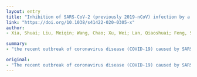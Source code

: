 ```yaml
---
layout: entry
title: "Inhibition of SARS-CoV-2 (previously 2019-nCoV) infection by a highly potent pan-coronavirus fusion inhibitor targeting its spike protein that harbors a high capacity to mediate membrane fusion"
link: "https://doi.org/10.1038/s41422-020-0305-x"
author:
- Xia, Shuai; Liu, Meiqin; Wang, Chao; Xu, Wei; Lan, Qiaoshuai; Feng, Siliang; Qi, Feifei; Bao, Linlin; Du, Lanying; Liu, Shuwen; Qin, Chuan; Sun, Fei; Shi, Zhengli; Zhu, Yun; Jiang, Shibo; Lu, Lu

summary:
- "the recent outbreak of coronavirus disease (COVID-19) caused by SARS-CoV-2 infection in Wuhan, China has posed a serious threat to global public health. EK1C4 was the most potent fusion inhibitor against the HR1 domain. IC50s of 1.3 and 15.8 nM, about 241- and 149-fold more potent than the original EK2 peptide."

original:
- "The recent outbreak of coronavirus disease (COVID-19) caused by SARS-CoV-2 infection in Wuhan, China has posed a serious threat to global public health. To develop specific anti-coronavirus therapeutics and prophylactics, the molecular mechanism that underlies viral infection must first be defined. Therefore, we herein established a SARS-CoV-2 spike (S) protein-mediated cell-cell fusion assay and found that SARS-CoV-2 showed a superior plasma membrane fusion capacity compared to that of SARS-CoV. We solved the X-ray crystal structure of six-helical bundle (6-HB) core of the HR1 and HR2 domains in the SARS-CoV-2 S protein S2 subunit, revealing that several mutated amino acid residues in the HR1 domain may be associated with enhanced interactions with the HR2 domain. We previously developed a pan-coronavirus fusion inhibitor, EK1, which targeted the HR1 domain and could inhibit infection by divergent human coronaviruses tested, including SARS-CoV and MERS-CoV. Here we generated a series of lipopeptides derived from EK1 and found that EK1C4 was the most potent fusion inhibitor against SARS-CoV-2 S protein-mediated membrane fusion and pseudovirus infection with IC50s of 1.3 and 15.8 nM, about 241- and 149-fold more potent than the original EK1 peptide, respectively. EK1C4 was also highly effective against membrane fusion and infection of other human coronavirus pseudoviruses tested, including SARS-CoV and MERS-CoV, as well as SARSr-CoVs, and potently inhibited the replication of 5 live human coronaviruses examined, including SARS-CoV-2. Intranasal application of EK1C4 before or after challenge with HCoV-OC43 protected mice from infection, suggesting that EK1C4 could be used for prevention and treatment of infection by the currently circulating SARS-CoV-2 and other emerging SARSr-CoVs."
---
```


